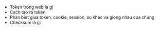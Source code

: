 * Token trong web la gi
* Cach tao ra token
* Phan biet giua token, cookie, session, su khac va giong nhau cua chung
* Checksum la gi
